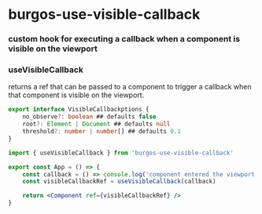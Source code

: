 # burgos-use-visible-callback
### custom hook for executing a callback when a component is visible on the viewport

### useVisibleCallback
returns a ref that can be passed to a component to trigger a callback when that component is visible on the viewport.

```ts
export interface VisibleCallbackptions {
    no_observe?: boolean ## defaults false
    root?: Element | Document ## defaults null
    threshold?: number | number[] ## defaults 0.1
}

```

```jsx
import { useVisibleCallback } from 'burgos-use-visible-callback'

export const App = () => {
    const callback = () => console.log('component entered the viewport')
    const visibleCallbackRef = useVisibleCallback(callback) 

    return <Component ref={visibleCallbackRef} />
}
```
